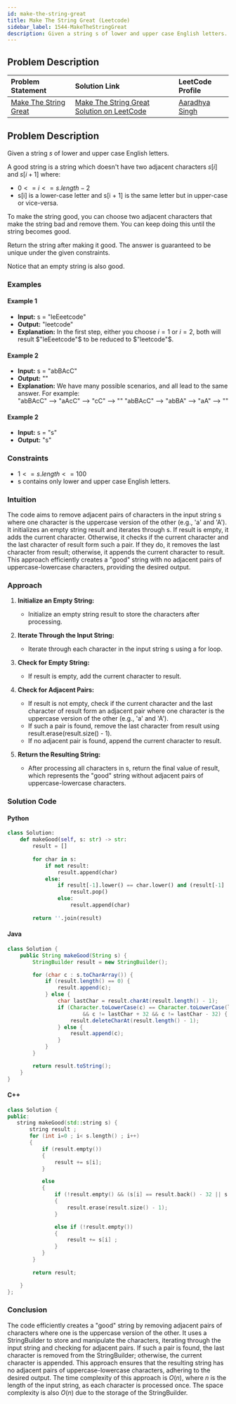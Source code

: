```yaml
---
id: make-the-string-great
title: Make The String Great (Leetcode)
sidebar_label: 1544-MakeTheStringGreat
description: Given a string s of lower and upper case English letters.
---
```


## Problem Description

| Problem Statement | Solution Link | LeetCode Profile |
| :---------------- | :------------ | :--------------- |
| [Make The String Great](https://leetcode.com/problems/make-the-string-great/description/) | [Make The String Great Solution on LeetCode](https://leetcode.com/problems/make-the-string-great/solutions) |  [Aaradhya Singh ](https://leetcode.com/u/keira_09/) |


## Problem Description

Given a string $s$ of lower and upper case English letters.

A good string is a string which doesn't have two adjacent characters $s[i]$ and $s[i + 1]$ where:

- $0 <= i <= s.length - 2$
- s[i] is a lower-case letter and s[i + 1] is the same letter but in upper-case or vice-versa.

To make the string good, you can choose two adjacent characters that make the string bad and remove them. You can keep doing this until the string becomes good.

Return the string after making it good. The answer is guaranteed to be unique under the given constraints.

Notice that an empty string is also good.

### Examples

#### Example 1

- **Input:** s = "leEeetcode"
- **Output:** "leetcode"
- **Explanation:** In the first step, either you choose $i = 1$ or $i = 2$, both will result $"leEeetcode"$ to be reduced to $"leetcode"$.


#### Example 2

- **Input:** s = "abBAcC"
- **Output:** ""
- **Explanation:** We have many possible scenarios, and all lead to the same answer. For example:</br>
"abBAcC" --> "aAcC" --> "cC" --> ""
"abBAcC" --> "abBA" --> "aA" --> ""

#### Example 2

- **Input:** s = "s"
- **Output:** "s"


### Constraints


- $1 <= s.length <= 100$
- s contains only lower and upper case English letters.



### Intuition

The code aims to remove adjacent pairs of characters in the input string s where one character is the uppercase version of the other (e.g., 'a' and 'A'). It initializes an empty string result and iterates through s. If result is empty, it adds the current character. Otherwise, it checks if the current character and the last character of result form such a pair. If they do, it removes the last character from result; otherwise, it appends the current character to result. This approach efficiently creates a "good" string with no adjacent pairs of uppercase-lowercase characters, providing the desired output.

### Approach

1. **Initialize an Empty String:**

    - Initialize an empty string result to store the characters after processing.

2. **Iterate Through the Input String:**

    - Iterate through each character in the input string s using a for loop.

3. **Check for Empty String:**

    - If result is empty, add the current character to result.

4. **Check for Adjacent Pairs:**

    - If result is not empty, check if the current character and the last character of result form an adjacent pair where one character is the uppercase version of the other (e.g., 'a' and 'A').
    - If such a pair is found, remove the last character from result using result.erase(result.size() - 1).
    - If no adjacent pair is found, append the current character to result.

5. **Return the Resulting String:**

    - After processing all characters in s, return the final value of result, which represents the "good" string without adjacent pairs of uppercase-lowercase characters.

### Solution Code

#### Python

```py
class Solution:
    def makeGood(self, s: str) -> str:
        result = []
        
        for char in s:
            if not result:
                result.append(char)
            else:
                if result[-1].lower() == char.lower() and (result[-1] != char):
                    result.pop()
                else:
                    result.append(char)
        
        return ''.join(result)
```

#### Java

```java
class Solution {
    public String makeGood(String s) {
        StringBuilder result = new StringBuilder();

        for (char c : s.toCharArray()) {
            if (result.length() == 0) {
                result.append(c);
            } else {
                char lastChar = result.charAt(result.length() - 1);
                if (Character.toLowerCase(c) == Character.toLowerCase(lastChar)
                        && c != lastChar + 32 && c != lastChar - 32) {
                    result.deleteCharAt(result.length() - 1);
                } else {
                    result.append(c);
                }
            }
        }

        return result.toString();
    }
}
```

#### C++

```cpp
class Solution {
public:
   string makeGood(std::string s) {
       string result ;
       for (int i=0 ; i< s.length() ; i++)
       {
           if (result.empty())
           {
               result += s[i];
           }

           else
           {
               if (!result.empty() && (s[i] == result.back() - 32 || s[i] == result.back() + 32))
               {
                   result.erase(result.size() - 1);
               }

               else if (!result.empty())
               {
                   result += s[i] ;
               }
           }
        }
         
        return result;

    }
};
```

### Conclusion

The code efficiently creates a "good" string by removing adjacent pairs of characters where one is the uppercase version of the other. It uses a StringBuilder to store and manipulate the characters, iterating through the input string and checking for adjacent pairs. If such a pair is found, the last character is removed from the StringBuilder; otherwise, the current character is appended. This approach ensures that the resulting string has no adjacent pairs of uppercase-lowercase characters, adhering to the desired output. The time complexity of this approach is $O(n)$, where $n$ is the length of the input string, as each character is processed once. The space complexity is also $O(n)$ due to the storage of the StringBuilder.

